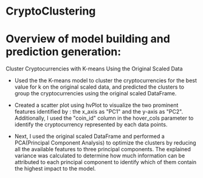 # CryptoClustering

# Overview of model building and prediction generation: 
Cluster Cryptocurrencies with K-means Using the Original Scaled Data

- Used the the K-means model to cluster the cryptocurrencies for the best value for k on the original scaled data, and predicted the clusters to group the cryptocurrencies using the original scaled DataFrame.

- Created a scatter plot using hvPlot to visualize the two prominent features identified by : the x_axis as "PC1" and the y-axis as "PC2". Additionally, I used the "coin_id" column in the hover_cols parameter to identify the cryptocurrency represented by each data points.


- Next, I used the original scaled DataFrame and performed a PCA(Principal Component Analysis) to optimize the clusters by reducing all the available features to three principal components.
The explained variance was calculated to determine how much information can be attributed to each principal component to identify which of them contain the highest impact to the model.
